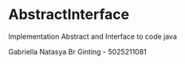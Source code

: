 # AbstractInterface
Implementation Abstract and Interface to code java


Gabriella Natasya Br Ginting - 5025211081
